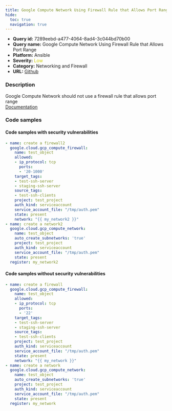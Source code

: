 ```yaml
---
title: Google Compute Network Using Firewall Rule that Allows Port Range
hide:
  toc: true
  navigation: true
---
```


<style>
  .highlight .hll {
    background-color: #ff171742;
  }
  .md-content {
    max-width: 1100px;
    margin: 0 auto;
  }
</style>

-   **Query id:** 7289eebd-a477-4064-8ad4-3c044bd70b00
-   **Query name:** Google Compute Network Using Firewall Rule that Allows Port Range
-   **Platform:** Ansible
-   **Severity:** <span style="color:#CC0">Low</span>
-   **Category:** Networking and Firewall
-   **URL:** [Github](https://github.com/Checkmarx/kics/tree/master/assets/queries/ansible/gcp/google_compute_network_using_firewall_allows_port_range)

### Description
Google Compute Network should not use a firewall rule that allows port range<br>
[Documentation](https://docs.ansible.com/ansible/latest/collections/google/cloud/gcp_compute_firewall_module.html#parameter-allowed)

### Code samples
#### Code samples with security vulnerabilities
```yaml title="Postitive test num. 1 - yaml file" hl_lines="19"
- name: create a firewall2
  google.cloud.gcp_compute_firewall:
    name: test_object
    allowed:
    - ip_protocol: tcp
      ports:
      - '20-1000'
    target_tags:
    - test-ssh-server
    - staging-ssh-server
    source_tags:
    - test-ssh-clients
    project: test_project
    auth_kind: serviceaccount
    service_account_file: "/tmp/auth.pem"
    state: present
    network: "{{ my_network2 }}"
- name: create a network2
  google.cloud.gcp_compute_network:
    name: test_object
    auto_create_subnetworks: 'true'
    project: test_project
    auth_kind: serviceaccount
    service_account_file: "/tmp/auth.pem"
    state: present
  register: my_network2

```


#### Code samples without security vulnerabilities
```yaml title="Negative test num. 1 - yaml file"
- name: create a firewall
  google.cloud.gcp_compute_firewall:
    name: test_object
    allowed:
    - ip_protocol: tcp
      ports:
      - '22'
    target_tags:
    - test-ssh-server
    - staging-ssh-server
    source_tags:
    - test-ssh-clients
    project: test_project
    auth_kind: serviceaccount
    service_account_file: "/tmp/auth.pem"
    state: present
    network: "{{ my_network }}"
- name: create a network
  google.cloud.gcp_compute_network:
    name: test_object
    auto_create_subnetworks: 'true'
    project: test_project
    auth_kind: serviceaccount
    service_account_file: "/tmp/auth.pem"
    state: present
  register: my_network

```
